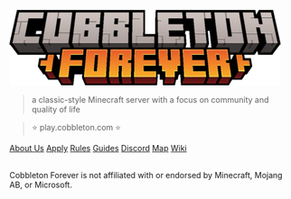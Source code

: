 <!-- _coverpage.md -->

![](_assets/cobbleton_forever_logo.png)

> a classic-style Minecraft server with a focus on community and quality of life

> ⭐ play.cobbleton.com ⭐

<a href="#/about" class="coverpage-button">About Us</a>
<a href="#/apply" class="coverpage-button">Apply</a>
<a href="#/rules" class="coverpage-button">Rules</a>
<a href="#/guides/general/first-day" class="coverpage-button">Guides</a>
<a href="https://cobbleton.com/discord" target="_blank" class="coverpage-button">Discord</a>
<a href="https://map.cobbleton.com" target="_blank" class="coverpage-button">Map</a>
<a href="https://wiki.cobbleton.com" target="_blank" class="coverpage-button">Wiki</a>

<footer class='coverpage-footer'>
<a href="mailto:support@cobbleton.com" target="_blank"><i class="fa-solid fa-envelope"></i></a>&nbsp;&nbsp;
<a href="https://cobbleton.com/discord" target="_blank"><i class="fa-brands fa-discord"></i></a>&nbsp;&nbsp;
<a href="https://bsky.app/profile/cobbleton.com" target="_blank"><i class="fa-brands fa-bluesky"></i></a>&nbsp;&nbsp;
<a href="https://www.instagram.com/cobbletonforever" target="_blank"><i class="fa-brands fa-instagram"></i></a>&nbsp;&nbsp;
<a href="https://www.tiktok.com/@cobbletonforever" target="_blank"><i class="fa-brands fa-tiktok"></i></a>&nbsp;&nbsp;
<a href="https://www.youtube.com/@CobbletonForever" target="_blank"><i class="fa-brands fa-youtube"></i></a>

<br>
<span>Cobbleton Forever is not affiliated with or endorsed by Minecraft, Mojang AB, or Microsoft.</span>
</footer>